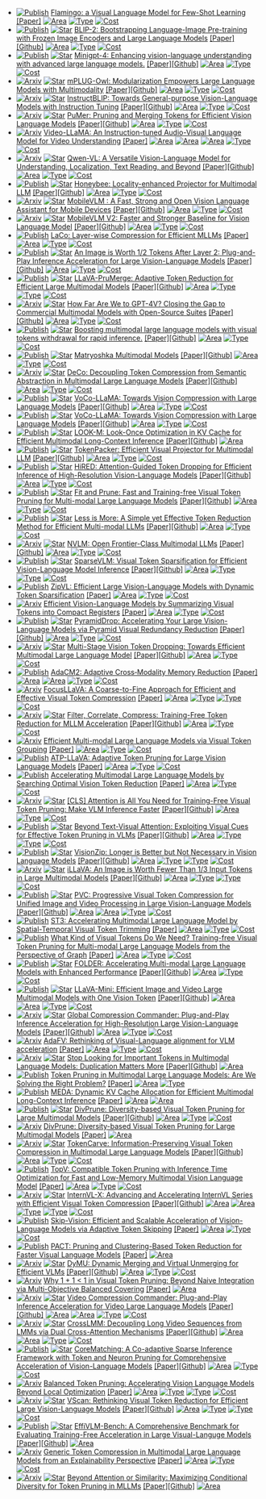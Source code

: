 *  [![Publish](https://img.shields.io/badge/NeurIPS-2022-blue)]() [Flamingo: a Visual Language Model for Few-Shot Learning](https://arxiv.org/abs/2204.14198)
[[Paper]](https://arxiv.org/abs/2204.14198) [![Area](https://img.shields.io/badge/Image_LLM-purple)]() [![Type](https://img.shields.io/badge/Query_Based-green)]() [![Cost](https://img.shields.io/badge/Need_Training-yellow)]()
*  [![Publish](https://img.shields.io/badge/ICML-2023-blue)]() [![Star](https://img.shields.io/github/stars/projects/blip2.svg?style=social&label=Star)](https://github.com/projects/blip2) [BLIP-2: Bootstrapping Language-Image Pre-training with Frozen Image Encoders and Large Language Models](https://arxiv.org/abs/2301.12597)
[[Paper]](https://arxiv.org/abs/2301.12597)[[Github]](https://github.com/salesforce/LAVIS/tree/main/projects/blip2) [![Area](https://img.shields.io/badge/Image_LLM-purple)]() [![Type](https://img.shields.io/badge/Query_Based-green)]() [![Cost](https://img.shields.io/badge/Need_Training-yellow)]()
*  [![Publish](https://img.shields.io/badge/ICLR-2024-blue)]() [![Star](https://img.shields.io/github/stars/Vision-CAIR/MiniGPT-4.svg?style=social&label=Star)](https://github.com/Vision-CAIR/MiniGPT-4) [Minigpt-4: Enhancing vision-language understanding with advanced large language models.](https://arxiv.org/abs/2304.10592)
[[Paper]](https://arxiv.org/abs/2304.10592)[[Github]](https://github.com/Vision-CAIR/MiniGPT-4) [![Area](https://img.shields.io/badge/Image_LLM-purple)]() [![Type](https://img.shields.io/badge/Query_Based-green)]() [![Cost](https://img.shields.io/badge/Need_Training-yellow)]()
*  [![Arxiv](https://img.shields.io/badge/arXiv-2023\.04-red)]() [![Star](https://img.shields.io/github/stars/X-PLUG/mPLUG-Owl.svg?style=social&label=Star)](https://github.com/X-PLUG/mPLUG-Owl) [mPLUG-Owl: Modularization Empowers Large Language Models with Multimodality](https://arxiv.org/abs/2304.14178)
[[Paper]](https://arxiv.org/abs/2304.14178)[[Github]](https://github.com/X-PLUG/mPLUG-Owl) [![Area](https://img.shields.io/badge/Image_LLM-purple)]() [![Type](https://img.shields.io/badge/Query_Based-green)]() [![Cost](https://img.shields.io/badge/Need_Training-yellow)]()
*  [![Arxiv](https://img.shields.io/badge/arXiv-2023\.05-red)]() [![Star](https://img.shields.io/github/stars/projects/instructblip.svg?style=social&label=Star)](https://github.com/projects/instructblip) [InstructBLIP: Towards General-purpose Vision-Language Models with Instruction Tuning](https://arxiv.org/abs/2305.06500)
[[Paper]](https://arxiv.org/abs/2305.06500)[[Github]](https://github.com/salesforce/LAVIS/tree/main/projects/instructblip) [![Area](https://img.shields.io/badge/Image_LLM-purple)]() [![Type](https://img.shields.io/badge/Query_Based-green)]() [![Cost](https://img.shields.io/badge/Need_Training-yellow)]()
*  [![Arxiv](https://img.shields.io/badge/arXiv-2023\.05-red)]() [![Star](https://img.shields.io/github/stars/csarron/PuMer.svg?style=social&label=Star)](https://github.com/csarron/PuMer) [PuMer: Pruning and Merging Tokens for Efficient Vision Language Models](https://arxiv.org/abs/2305.17530)
[[Paper]](https://arxiv.org/abs/2305.17530)[[Github]](https://github.com/csarron/PuMer) [![Area](https://img.shields.io/badge/Image_LLM-purple)]() [![Type](https://img.shields.io/badge/Similarity_based-green)]() [![Cost](https://img.shields.io/badge/Need_Training-yellow)]()
*  [![Arxiv](https://img.shields.io/badge/arXiv-2023\.06-red)]() [Video-LLaMA: An Instruction-tuned Audio-Visual Language Model for Video Understanding](https://arxiv.org/abs/2306.02858)
[[Paper]](https://arxiv.org/abs/2306.02858) [![Area](https://img.shields.io/badge/Audio_LLM-purple)]() [![Area](https://img.shields.io/badge/Image_LLM-purple)]() [![Area](https://img.shields.io/badge/Video_LLM-purple)]() [![Type](https://img.shields.io/badge/Query_Based-green)]() [![Cost](https://img.shields.io/badge/Need_Training-yellow)]()
*  [![Arxiv](https://img.shields.io/badge/arXiv-2023\.08-red)]() [![Star](https://img.shields.io/github/stars/QwenLM/Qwen-VL.svg?style=social&label=Star)](https://github.com/QwenLM/Qwen-VL) [Qwen-VL: A Versatile Vision-Language Model for Understanding, Localization, Text Reading, and Beyond](https://arxiv.org/abs/2308.12966)
[[Paper]](https://arxiv.org/abs/2308.12966)[[Github]](https://github.com/QwenLM/Qwen-VL) [![Area](https://img.shields.io/badge/Image_LLM-purple)]() [![Type](https://img.shields.io/badge/Query_Based-green)]() [![Cost](https://img.shields.io/badge/Need_Training-yellow)]()
*  [![Publish](https://img.shields.io/badge/CVPR-2024-blue)]() [![Star](https://img.shields.io/github/stars/khanrc/honeybee?tab=readme-ov-file.svg?style=social&label=Star)](https://github.com/khanrc/honeybee?tab=readme-ov-file) [Honeybee: Locality-enhanced Projector for Multimodal LLM](https://arxiv.org/abs/2312.06742)
[[Paper]](https://arxiv.org/abs/2312.06742)[[Github]](https://github.com/khanrc/honeybee?tab=readme-ov-file) [![Area](https://img.shields.io/badge/Image_LLM-purple)]() [![Type](https://img.shields.io/badge/Transformation_Based-green)]() [![Cost](https://img.shields.io/badge/Need_Training-yellow)]()
*  [![Arxiv](https://img.shields.io/badge/arXiv-2023\.12-red)]() [![Star](https://img.shields.io/github/stars/Meituan-AutoML/MobileVLM.svg?style=social&label=Star)](https://github.com/Meituan-AutoML/MobileVLM) [MobileVLM : A Fast, Strong and Open Vision Language Assistant for Mobile Devices](https://arxiv.org/abs/2312.16886)
[[Paper]](https://arxiv.org/abs/2312.16886)[[Github]](https://github.com/Meituan-AutoML/MobileVLM) [![Area](https://img.shields.io/badge/Image_LLM-purple)]() [![Type](https://img.shields.io/badge/Transformation_Based-green)]() [![Cost](https://img.shields.io/badge/Need_Training-yellow)]()
*  [![Arxiv](https://img.shields.io/badge/arXiv-2024\.02-red)]() [![Star](https://img.shields.io/github/stars/Meituan-AutoML/MobileVLM.svg?style=social&label=Star)](https://github.com/Meituan-AutoML/MobileVLM) [MobileVLM V2: Faster and Stronger Baseline for Vision Language Model](https://arxiv.org/abs/2402.03766)
[[Paper]](https://arxiv.org/abs/2402.03766)[[Github]](https://github.com/Meituan-AutoML/MobileVLM) [![Area](https://img.shields.io/badge/Image_LLM-purple)]() [![Type](https://img.shields.io/badge/Transformation_Based-green)]() [![Cost](https://img.shields.io/badge/Need_Training-yellow)]()
*  [![Publish](https://img.shields.io/badge/EMNLP_Findings-2024-blue)]() [LaCo: Layer-wise Compression for Efficient MLLMs](https://arxiv.org/abs/2402.11187)
[[Paper]](https://arxiv.org/abs/2402.11187) [![Area](https://img.shields.io/badge/Image_LLM-purple)]() [![Type](https://img.shields.io/badge/Transformation_Based-green)]() [![Cost](https://img.shields.io/badge/Need_Training-yellow)]()
*  [![Publish](https://img.shields.io/badge/ECCV_Oral-2024-blue)]() [![Star](https://img.shields.io/github/stars/pkunlp-icler/FastV.svg?style=social&label=Star)](https://github.com/pkunlp-icler/FastV) [An Image is Worth 1/2 Tokens After Layer 2: Plug-and-Play Inference Acceleration for Large Vision-Language Models](https://arxiv.org/abs/2403.06764)
[[Paper]](https://arxiv.org/abs/2403.06764)[[Github]](https://github.com/pkunlp-icler/FastV) [![Area](https://img.shields.io/badge/Image_LLM-purple)]() [![Type](https://img.shields.io/badge/Attention_Based-green)]() [![Cost](https://img.shields.io/badge/Training_free-yellow)]()
*  [![Publish](https://img.shields.io/badge/ICCV-2025-blue)]() [![Star](https://img.shields.io/github/stars/42Shawn/LLaVA-PruMerge.svg?style=social&label=Star)](https://github.com/42Shawn/LLaVA-PruMerge) [LLaVA-PruMerge: Adaptive Token Reduction for Efficient Large Multimodal Models](https://arxiv.org/abs/2403.15388)
[[Paper]](https://arxiv.org/abs/2403.15388)[[Github]](https://github.com/42Shawn/LLaVA-PruMerge) [![Area](https://img.shields.io/badge/Image_LLM-purple)]() [![Type](https://img.shields.io/badge/Attention_Based-green)]() [![Type](https://img.shields.io/badge/Transformation_Based-green)]() [![Cost](https://img.shields.io/badge/Training_free-yellow)]()
*  [![Arxiv](https://img.shields.io/badge/arXiv-2024\.04-red)]() [![Star](https://img.shields.io/github/stars/OpenGVLab/InternVL.svg?style=social&label=Star)](https://github.com/OpenGVLab/InternVL) [How Far Are We to GPT-4V? Closing the Gap to Commercial Multimodal Models with Open-Source Suites](https://arxiv.org/abs/2404.16821)
[[Paper]](https://arxiv.org/abs/2404.16821)[[Github]](https://github.com/OpenGVLab/InternVL) [![Area](https://img.shields.io/badge/Image_LLM-purple)]() [![Type](https://img.shields.io/badge/Transformation_Based-green)]() [![Cost](https://img.shields.io/badge/Need_Training-yellow)]()
*  [![Publish](https://img.shields.io/badge/AAAI_oral-2025-blue)]() [![Star](https://img.shields.io/github/stars/lzhxmu/VTW.svg?style=social&label=Star)](https://github.com/lzhxmu/VTW) [Boosting multimodal large language models with visual tokens withdrawal for rapid inference.](https://arxiv.org/abs/2405.05803)
[[Paper]](https://arxiv.org/abs/2405.05803)[[Github]](https://github.com/lzhxmu/VTW) [![Area](https://img.shields.io/badge/Image_LLM-purple)]() [![Type](https://img.shields.io/badge/Attention_Based-green)]() [![Cost](https://img.shields.io/badge/Training_free-yellow)]()
*  [![Publish](https://img.shields.io/badge/ICLR-2025-blue)]() [![Star](https://img.shields.io/github/stars/mu-cai/matryoshka-mm.svg?style=social&label=Star)](https://github.com/mu-cai/matryoshka-mm) [Matryoshka Multimodal Models](https://arxiv.org/abs/2405.17430)
[[Paper]](https://arxiv.org/abs/2405.17430)[[Github]](https://github.com/mu-cai/matryoshka-mm) [![Area](https://img.shields.io/badge/Image_LLM-purple)]() [![Type](https://img.shields.io/badge/Transformation_Based-green)]() [![Cost](https://img.shields.io/badge/Need_Training-yellow)]()
*  [![Arxiv](https://img.shields.io/badge/arXiv-2024\.05-red)]() [![Star](https://img.shields.io/github/stars/yaolinli/DeCo.svg?style=social&label=Star)](https://github.com/yaolinli/DeCo) [DeCo: Decoupling Token Compression from Semantic Abstraction in Multimodal Large Language Models](https://arxiv.org/abs/2405.20985)
[[Paper]](https://arxiv.org/abs/2405.20985)[[Github]](https://github.com/yaolinli/DeCo) [![Area](https://img.shields.io/badge/Image_LLM-purple)]() [![Type](https://img.shields.io/badge/Transformation_Based-green)]() [![Cost](https://img.shields.io/badge/Need_Training-yellow)]()
*  [![Publish](https://img.shields.io/badge/CVPR-2025-blue)]() [![Star](https://img.shields.io/github/stars/Yxxxb/VoCo-LLaMA.svg?style=social&label=Star)](https://github.com/Yxxxb/VoCo-LLaMA) [VoCo-LLaMA: Towards Vision Compression with Large Language Models](https://arxiv.org/abs/2406.12275v2)
[[Paper]](https://arxiv.org/abs/2406.12275v2)[[Github]](https://github.com/Yxxxb/VoCo-LLaMA) [![Area](https://img.shields.io/badge/Image_LLM-purple)]() [![Type](https://img.shields.io/badge/Query_Based-green)]() [![Cost](https://img.shields.io/badge/Need_Training-yellow)]()
*  [![Publish](https://img.shields.io/badge/CVPR-2025-blue)]() [![Star](https://img.shields.io/github/stars/Yxxxb/VoCo-LLaMA.svg?style=social&label=Star)](https://github.com/Yxxxb/VoCo-LLaMA) [VoCo-LLaMA: Towards Vision Compression with Large Language Models](https://arxiv.org/abs/2406.12275)
[[Paper]](https://arxiv.org/abs/2406.12275)[[Github]](https://github.com/Yxxxb/VoCo-LLaMA) [![Area](https://img.shields.io/badge/Image_LLM-purple)]() [![Type](https://img.shields.io/badge/Query_Based-green)]() [![Cost](https://img.shields.io/badge/Need_Training-yellow)]()
*  [![Publish](https://img.shields.io/badge/EMNLP_Findings-2024-blue)]() [![Star](https://img.shields.io/github/stars/SUSTechBruce/LOOK-M.svg?style=social&label=Star)](https://github.com/SUSTechBruce/LOOK-M) [LOOK-M: Look-Once Optimization in KV Cache for Efficient Multimodal Long-Context Inference](https://arxiv.org/abs/2406.18139)
[[Paper]](https://arxiv.org/abs/2406.18139)[[Github]](https://github.com/SUSTechBruce/LOOK-M) [![Area](https://img.shields.io/badge/Image_LLM-purple)]()
*  [![Publish](https://img.shields.io/badge/IJCV-2025-blue)]() [![Star](https://img.shields.io/github/stars/CircleRadon/TokenPacker.svg?style=social&label=Star)](https://github.com/CircleRadon/TokenPacker) [TokenPacker: Efficient Visual Projector for Multimodal LLM](https://arxiv.org/abs/2407.02392)
[[Paper]](https://arxiv.org/abs/2407.02392)[[Github]](https://github.com/CircleRadon/TokenPacker) [![Area](https://img.shields.io/badge/Image_LLM-purple)]() [![Type](https://img.shields.io/badge/Query_Based-green)]() [![Cost](https://img.shields.io/badge/Need_Training-yellow)]()
*  [![Publish](https://img.shields.io/badge/AAAI-2025-blue)]() [![Star](https://img.shields.io/github/stars/hasanar1f/HiRED.svg?style=social&label=Star)](https://github.com/hasanar1f/HiRED) [HiRED: Attention-Guided Token Dropping for Efficient Inference of High-Resolution Vision-Language Models](https://arxiv.org/abs/2408.10945)
[[Paper]](https://arxiv.org/abs/2408.10945)[[Github]](https://github.com/hasanar1f/HiRED) [![Area](https://img.shields.io/badge/Image_LLM-purple)]() [![Type](https://img.shields.io/badge/Transformation_Based-green)]() [![Cost](https://img.shields.io/badge/Training_free-yellow)]()
*  [![Publish](https://img.shields.io/badge/AAAI-2025-blue)]() [![Star](https://img.shields.io/github/stars/ywh187/FitPrune.svg?style=social&label=Star)](https://github.com/ywh187/FitPrune) [Fit and Prune: Fast and Training-free Visual Token Pruning for Multi-modal Large Language Models](https://arxiv.org/abs/2409.10197)
[[Paper]](https://arxiv.org/abs/2409.10197)[[Github]](https://github.com/ywh187/FitPrune) [![Area](https://img.shields.io/badge/Image_LLM-purple)]() [![Type](https://img.shields.io/badge/Attention_Based-green)]() [![Cost](https://img.shields.io/badge/Training_free-yellow)]()
*  [![Publish](https://img.shields.io/badge/COLING-2025-blue)]() [![Star](https://img.shields.io/github/stars/TRIM/.svg?style=social&label=Star)](https://github.com/TRIM/) [Less is More: A Simple yet Effective Token Reduction Method for Efficient Multi-modal LLMs](https://arxiv.org/abs/2409.10994)
[[Paper]](https://arxiv.org/abs/2409.10994)[[Github]](https://github.com/FreedomIntelligence/TRIM/) [![Area](https://img.shields.io/badge/Image_LLM-purple)]() [![Type](https://img.shields.io/badge/Similarity_based-green)]() [![Cost](https://img.shields.io/badge/Training_free-yellow)]()
*  [![Arxiv](https://img.shields.io/badge/arXiv-2024\.09-red)]() [![Star](https://img.shields.io/github/stars/multimodal/nvlm.svg?style=social&label=Star)](https://github.com/multimodal/nvlm) [NVLM: Open Frontier-Class Multimodal LLMs](https://arxiv.org/abs/2409.11402)
[[Paper]](https://arxiv.org/abs/2409.11402)[[Github]](https://github.com/NVIDIA/Megatron-LM/tree/NVLM-1.0/examples/multimodal/nvlm) [![Area](https://img.shields.io/badge/Image_LLM-purple)]() [![Type](https://img.shields.io/badge/Transformation_Based-green)]() [![Cost](https://img.shields.io/badge/Need_Training-yellow)]()
*  [![Publish](https://img.shields.io/badge/ICML-2025-blue)]() [![Star](https://img.shields.io/github/stars/Gumpest/SparseVLMs.svg?style=social&label=Star)](https://github.com/Gumpest/SparseVLMs) [SparseVLM: Visual Token Sparsification for Efficient Vision-Language Model Inference](https://arxiv.org/abs/2410.04417)
[[Paper]](https://arxiv.org/abs/2410.04417)[[Github]](https://github.com/Gumpest/SparseVLMs) [![Area](https://img.shields.io/badge/Image_LLM-purple)]() [![Type](https://img.shields.io/badge/Attention_Based-green)]() [![Type](https://img.shields.io/badge/Query_Based-green)]() [![Cost](https://img.shields.io/badge/Training_free-yellow)]()
*  [![Publish](https://img.shields.io/badge/ICCV-2025-blue)]() [ZipVL: Efficient Large Vision-Language Models with Dynamic Token Sparsification](https://arxiv.org/abs/2410.08584)
[[Paper]](https://arxiv.org/abs/2410.08584) [![Area](https://img.shields.io/badge/Image_LLM-purple)]() [![Type](https://img.shields.io/badge/Attention_Based-green)]() [![Cost](https://img.shields.io/badge/Training_free-yellow)]()
*  [![Arxiv](https://img.shields.io/badge/arXiv-2024\.10-red)]() [Efficient Vision-Language Models by Summarizing Visual Tokens into Compact Registers](https://arxiv.org/abs/2410.14072v1)
[[Paper]](https://arxiv.org/abs/2410.14072v1) [![Area](https://img.shields.io/badge/Image_LLM-purple)]() [![Type](https://img.shields.io/badge/Query_Based-green)]() [![Cost](https://img.shields.io/badge/Need_Training-yellow)]()
*  [![Publish](https://img.shields.io/badge/CVPR-2025-blue)]() [![Star](https://img.shields.io/github/stars/Cooperx521/PyramidDrop.svg?style=social&label=Star)](https://github.com/Cooperx521/PyramidDrop) [PyramidDrop: Accelerating Your Large Vision-Language Models via Pyramid Visual Redundancy Reduction](https://arxiv.org/abs/2410.17247)
[[Paper]](https://arxiv.org/abs/2410.17247)[[Github]](https://github.com/Cooperx521/PyramidDrop) [![Area](https://img.shields.io/badge/Image_LLM-purple)]() [![Type](https://img.shields.io/badge/Attention_Based-green)]() [![Cost](https://img.shields.io/badge/Need_Training,_Training_free-yellow)]()
*  [![Arxiv](https://img.shields.io/badge/arXiv-2024\.11-red)]() [![Star](https://img.shields.io/github/stars/liuting20/MustDrop.svg?style=social&label=Star)](https://github.com/liuting20/MustDrop) [Multi-Stage Vision Token Dropping: Towards Efficient Multimodal Large Language Model](https://arxiv.org/abs/2411.10803)
[[Paper]](https://arxiv.org/abs/2411.10803)[[Github]](https://github.com/liuting20/MustDrop) [![Area](https://img.shields.io/badge/Image_LLM-purple)]() [![Type](https://img.shields.io/badge/Attention_Based-green)]() [![Cost](https://img.shields.io/badge/Training_free-yellow)]()
*  [![Publish](https://img.shields.io/badge/CVPR_Highlight-2025-blue)]() [AdaCM2: Adaptive Cross‑Modality Memory Reduction](https://arxiv.org/abs/2411.12593)
[[Paper]](https://arxiv.org/abs/2411.12593) [![Area](https://img.shields.io/badge/Image_LLM-purple)]() [![Area](https://img.shields.io/badge/Video_LLM-purple)]() [![Type](https://img.shields.io/badge/Query_Based-green)]() [![Cost](https://img.shields.io/badge/Need_Training-yellow)]()
*  [![Arxiv](https://img.shields.io/badge/arXiv-2024\.11-red)]() [FocusLLaVA: A Coarse-to-Fine Approach for Efficient and Effective Visual Token Compression](https://arxiv.org/abs/2411.14228)
[[Paper]](https://arxiv.org/abs/2411.14228) [![Area](https://img.shields.io/badge/Image_LLM-purple)]() [![Type](https://img.shields.io/badge/Attention_Based-green)]() [![Type](https://img.shields.io/badge/Transformation_Based-green)]() [![Cost](https://img.shields.io/badge/Need_Training-yellow)]()
*  [![Arxiv](https://img.shields.io/badge/arXiv-2024\.11-red)]() [![Star](https://img.shields.io/github/stars/kawhiiiileo/FiCoCo.svg?style=social&label=Star)](https://github.com/kawhiiiileo/FiCoCo) [Filter, Correlate, Compress: Training-Free Token Reduction for MLLM Acceleration](https://arxiv.org/abs/2411.17686v3)
[[Paper]](https://arxiv.org/abs/2411.17686v3)[[Github]](https://github.com/kawhiiiileo/FiCoCo) [![Area](https://img.shields.io/badge/Image_LLM-purple)]() [![Type](https://img.shields.io/badge/Attention_Based-green)]() [![Cost](https://img.shields.io/badge/Training_free-yellow)]()
*  [![Arxiv](https://img.shields.io/badge/arXiv-2024\.11-red)]() [Efficient Multi-modal Large Language Models via Visual Token Grouping](https://arxiv.org/abs/2411.17773v1)
[[Paper]](https://arxiv.org/abs/2411.17773v1) [![Area](https://img.shields.io/badge/Image_LLM-purple)]() [![Type](https://img.shields.io/badge/Query_Based-green)]() [![Cost](https://img.shields.io/badge/Need_Training-yellow)]()
*  [![Publish](https://img.shields.io/badge/CVPR-2025-blue)]() [ATP-LLaVA: Adaptive Token Pruning for Large Vision Language Models](https://arxiv.org/abs/2412.00447)
[[Paper]](https://arxiv.org/abs/2412.00447) [![Area](https://img.shields.io/badge/Image_LLM-purple)]() [![Type](https://img.shields.io/badge/Attention_Based-green)]() [![Cost](https://img.shields.io/badge/Need_Training-yellow)]()
*  [![Publish](https://img.shields.io/badge/CVPR-2025-blue)]() [Accelerating Multimodal Large Language Models by Searching Optimal Vision Token Reduction](https://arxiv.org/abs/2412.00556)
[[Paper]](https://arxiv.org/abs/2412.00556) [![Area](https://img.shields.io/badge/Image_LLM-purple)]() [![Type](https://img.shields.io/badge/Attention_Based-green)]() [![Cost](https://img.shields.io/badge/Training_free-yellow)]()
*  [![Arxiv](https://img.shields.io/badge/arXiv-2024\.12-red)]() [![Star](https://img.shields.io/github/stars/Theia-4869/FasterVLM.svg?style=social&label=Star)](https://github.com/Theia-4869/FasterVLM) [[CLS] Attention is All You Need for Training-Free Visual Token Pruning: Make VLM Inference Faster](https://arxiv.org/abs/2412.01818)
[[Paper]](https://arxiv.org/abs/2412.01818)[[Github]](https://github.com/Theia-4869/FasterVLM) [![Area](https://img.shields.io/badge/Image_LLM-purple)]() [![Type](https://img.shields.io/badge/Attention_Based-green)]() [![Cost](https://img.shields.io/badge/Training_free-yellow)]()
*  [![Publish](https://img.shields.io/badge/ICCV-2025-blue)]() [![Star](https://img.shields.io/github/stars/Theia-4869/VisPruner.svg?style=social&label=Star)](https://github.com/Theia-4869/VisPruner) [Beyond Text-Visual Attention: Exploiting Visual Cues for Effective Token Pruning in VLMs](https://arxiv.org/abs/2412.01818)
[[Paper]](https://arxiv.org/abs/2412.01818)[[Github]](https://github.com/Theia-4869/VisPruner) [![Area](https://img.shields.io/badge/Image_LLM-purple)]() [![Type](https://img.shields.io/badge/Attention_Based-green)]() [![Type](https://img.shields.io/badge/Similarity_based-green)]() [![Cost](https://img.shields.io/badge/Training_free-yellow)]()
*  [![Publish](https://img.shields.io/badge/CVPR-2025-blue)]() [![Star](https://img.shields.io/github/stars/dvlab-research/VisionZip.svg?style=social&label=Star)](https://github.com/dvlab-research/VisionZip) [VisionZip: Longer is Better but Not Necessary in Vision Language Models](https://arxiv.org/abs/2412.04467)
[[Paper]](https://arxiv.org/abs/2412.04467)[[Github]](https://github.com/dvlab-research/VisionZip) [![Area](https://img.shields.io/badge/Image_LLM-purple)]() [![Type](https://img.shields.io/badge/Attention_Based-green)]() [![Type](https://img.shields.io/badge/Similarity_based-green)]() [![Cost](https://img.shields.io/badge/Training_free-yellow)]()
*  [![Arxiv](https://img.shields.io/badge/arXiv-2024\.12-red)]() [![Star](https://img.shields.io/github/stars/hulianyuyy/iLLaVA.svg?style=social&label=Star)](https://github.com/hulianyuyy/iLLaVA) [iLLaVA: An Image is Worth Fewer Than 1/3 Input Tokens in Large Multimodal Models](https://arxiv.org/abs/2412.06263)
[[Paper]](https://arxiv.org/abs/2412.06263)[[Github]](https://github.com/hulianyuyy/iLLaVA) [![Area](https://img.shields.io/badge/Image_LLM-purple)]() [![Type](https://img.shields.io/badge/Attention_Based-green)]() [![Type](https://img.shields.io/badge/Similarity_based-green)]() [![Cost](https://img.shields.io/badge/Training_free-yellow)]()
*  [![Publish](https://img.shields.io/badge/CVPR-2025-blue)]() [![Star](https://img.shields.io/github/stars/OpenGVLab/PVC.svg?style=social&label=Star)](https://github.com/OpenGVLab/PVC) [PVC: Progressive Visual Token Compression for Unified Image and Video Processing in Large Vision-Language Models](https://arxiv.org/abs/2412.09613)
[[Paper]](https://arxiv.org/abs/2412.09613)[[Github]](https://github.com/OpenGVLab/PVC) [![Area](https://img.shields.io/badge/Image_LLM-purple)]() [![Area](https://img.shields.io/badge/Video_LLM-purple)]() [![Type](https://img.shields.io/badge/Transformation_Based-green)]() [![Cost](https://img.shields.io/badge/Need_Training-yellow)]()
*  [![Publish](https://img.shields.io/badge/AAAI-2025-blue)]() [ST3: Accelerating Multimodal Large Language Model by Spatial-Temporal Visual Token Trimming](https://arxiv.org/abs/2412.20105)
[[Paper]](https://arxiv.org/abs/2412.20105) [![Area](https://img.shields.io/badge/Image_LLM-purple)]() [![Type](https://img.shields.io/badge/Attention_Based-green)]() [![Cost](https://img.shields.io/badge/Training_free-yellow)]()
*  [![Publish](https://img.shields.io/badge/AAAI-2025-blue)]() [What Kind of Visual Tokens Do We Need? Training-free Visual Token Pruning for Multi-modal Large Language Models from the Perspective of Graph](https://arxiv.org/abs/2501.02268)
[[Paper]](https://arxiv.org/abs/2501.02268) [![Area](https://img.shields.io/badge/Image_LLM-purple)]() [![Type](https://img.shields.io/badge/Similarity_based-green)]() [![Cost](https://img.shields.io/badge/Training_free-yellow)]()
*  [![Publish](https://img.shields.io/badge/ICCV-2025-blue)]() [![Star](https://img.shields.io/github/stars/anakin-skywalker-Joseph/Folder.svg?style=social&label=Star)](https://github.com/anakin-skywalker-Joseph/Folder) [FOLDER: Accelerating Multi-modal Large Language Models with Enhanced Performance](https://arxiv.org/abs/2501.02430)
[[Paper]](https://arxiv.org/abs/2501.02430)[[Github]](https://github.com/anakin-skywalker-Joseph/Folder) [![Area](https://img.shields.io/badge/Image_LLM-purple)]() [![Type](https://img.shields.io/badge/Attention_Based-green)]() [![Cost](https://img.shields.io/badge/Training_free-yellow)]()
*  [![Publish](https://img.shields.io/badge/ICLR-2025-blue)]() [![Star](https://img.shields.io/github/stars/ictnlp/LLaVA-Mini.svg?style=social&label=Star)](https://github.com/ictnlp/LLaVA-Mini) [LLaVA-Mini: Efficient Image and Video Large Multimodal Models with One Vision Token](https://arxiv.org/abs/2501.03895)
[[Paper]](https://arxiv.org/abs/2501.03895)[[Github]](https://github.com/ictnlp/LLaVA-Mini) [![Area](https://img.shields.io/badge/Image_LLM-purple)]() [![Area](https://img.shields.io/badge/Video_LLM-purple)]() [![Type](https://img.shields.io/badge/Query_Based-green)]() [![Cost](https://img.shields.io/badge/Need_Training-yellow)]()
*  [![Arxiv](https://img.shields.io/badge/arXiv-2025\.01-red)]() [![Star](https://img.shields.io/github/stars/xuyang-liu16/GlobalCom2.svg?style=social&label=Star)](https://github.com/xuyang-liu16/GlobalCom2) [Global Compression Commander: Plug-and-Play Inference Acceleration for High-Resolution Large Vision-Language Models](https://arxiv.org/abs/2501.05179)
[[Paper]](https://arxiv.org/abs/2501.05179)[[Github]](https://github.com/xuyang-liu16/GlobalCom2) [![Area](https://img.shields.io/badge/Image_LLM-purple)]() [![Type](https://img.shields.io/badge/Attention_Based-green)]() [![Cost](https://img.shields.io/badge/Training_free-yellow)]()
*  [![Arxiv](https://img.shields.io/badge/arXiv-2025\.01-red)]() [AdaFV: Rethinking of Visual-Language alignment for VLM acceleration](https://arxiv.org/abs/2501.09532)
[[Paper]](https://arxiv.org/abs/2501.09532) [![Area](https://img.shields.io/badge/Image_LLM-purple)]() [![Type](https://img.shields.io/badge/Query_Based-green)]() [![Cost](https://img.shields.io/badge/Training_free-yellow)]()
*  [![Arxiv](https://img.shields.io/badge/arXiv-2025\.02-red)]() [![Star](https://img.shields.io/github/stars/ZichenWen1/DART.svg?style=social&label=Star)](https://github.com/ZichenWen1/DART) [Stop Looking for Important Tokens in Multimodal Language Models: Duplication Matters More](https://arxiv.org/abs/2502.11494)
[[Paper]](https://arxiv.org/abs/2502.11494)[[Github]](https://github.com/ZichenWen1/DART) [![Area](https://img.shields.io/badge/Image_LLM-purple)]()
*  [![Publish](https://img.shields.io/badge/ACL_Findings-2025-blue)]() [Token Pruning in Multimodal Large Language Models: Are We Solving the Right Problem?](https://arxiv.org/abs/2502.11501)
[[Paper]](https://arxiv.org/abs/2502.11501) [![Area](https://img.shields.io/badge/Image_LLM-purple)]() [![Type](https://img.shields.io/badge/Attention_Based-green)]()
*  [![Publish](https://img.shields.io/badge/NAACL-2025-blue)]() [MEDA: Dynamic KV Cache Allocation for Efficient
Multimodal Long-Context Inference](https://arxiv.org/abs/2502.17599)
[[Paper]](https://arxiv.org/abs/2502.17599) [![Area](https://img.shields.io/badge/Image_LLM-purple)]() [![Area](https://img.shields.io/badge/Video_LLM-purple)]()
*  [![Publish](https://img.shields.io/badge/CVPR-2025-blue)]() [![Star](https://img.shields.io/github/stars/vbdi/divprune.svg?style=social&label=Star)](https://github.com/vbdi/divprune) [DivPrune: Diversity-based Visual Token Pruning for Large Multimodal Models](https://arxiv.org/abs/2503.02175)
[[Paper]](https://arxiv.org/abs/2503.02175)[[Github]](https://github.com/vbdi/divprune) [![Area](https://img.shields.io/badge/Image_LLM-purple)]() [![Type](https://img.shields.io/badge/Similarity_based-green)]() [![Cost](https://img.shields.io/badge/Training_free-yellow)]()
*  [![Arxiv](https://img.shields.io/badge/arXiv-2025\.03-red)]() [DivPrune: Diversity-based Visual Token Pruning for Large Multimodal Models](https://arxiv.org/pdf/2503.02175)
[[Paper]](https://arxiv.org/pdf/2503.02175) [![Area](https://img.shields.io/badge/Image_LLM-purple)]()
*  [![Arxiv](https://img.shields.io/badge/arXiv-2025\.03-red)]() [![Star](https://img.shields.io/github/stars/ShawnTan86/TokenCarve.svg?style=social&label=Star)](https://github.com/ShawnTan86/TokenCarve) [TokenCarve: Information-Preserving Visual Token Compression in Multimodal Large Language Models](https://arxiv.org/abs/2503.10501)
[[Paper]](https://arxiv.org/abs/2503.10501)[[Github]](https://github.com/ShawnTan86/TokenCarve) [![Area](https://img.shields.io/badge/Image_LLM-purple)]() [![Type](https://img.shields.io/badge/Attention_Based-green)]() [![Cost](https://img.shields.io/badge/Training_free-yellow)]()
*  [![Publish](https://img.shields.io/badge/CVPR-2025-blue)]() [TopV: Compatible Token Pruning with Inference Time Optimization for Fast and Low-Memory Multimodal Vision Language Model](https://arxiv.org/abs/2503.18278)
[[Paper]](https://arxiv.org/abs/2503.18278) [![Area](https://img.shields.io/badge/Image_LLM-purple)]() [![Type](https://img.shields.io/badge/Similarity_based-green)]() [![Cost](https://img.shields.io/badge/Training_free-yellow)]()
*  [![Arxiv](https://img.shields.io/badge/arXiv-2025\.03-red)]() [![Star](https://img.shields.io/github/stars/ludc506/InternVL-X.svg?style=social&label=Star)](https://github.com/ludc506/InternVL-X) [InternVL-X: Advancing and Accelerating InternVL Series with Efficient Visual Token Compression](https://arxiv.org/abs/2503.21307)
[[Paper]](https://arxiv.org/abs/2503.21307)[[Github]](https://github.com/ludc506/InternVL-X) [![Area](https://img.shields.io/badge/Image_LLM-purple)]() [![Area](https://img.shields.io/badge/Video_LLM-purple)]() [![Type](https://img.shields.io/badge/Query_Based-green)]() [![Type](https://img.shields.io/badge/Transformation_Based-green)]() [![Cost](https://img.shields.io/badge/Need_Training-yellow)]()
*  [![Publish](https://img.shields.io/badge/ICCV-2025-blue)]() [Skip-Vision: Efficient and Scalable Acceleration of Vision-Language Models via Adaptive Token Skipping](https://arxiv.org/abs/2503.21817)
[[Paper]](https://arxiv.org/abs/2503.21817) [![Area](https://img.shields.io/badge/Image_LLM-purple)]() [![Type](https://img.shields.io/badge/Similarity_based-green)]() [![Cost](https://img.shields.io/badge/Need_Training-yellow)]()
*  [![Publish](https://img.shields.io/badge/CVPR-2025-blue)]() [PACT: Pruning and Clustering-Based Token Reduction for Faster Visual
Language Models](https://arxiv.org/pdf/2504.08966)
[[Paper]](https://arxiv.org/pdf/2504.08966) [![Area](https://img.shields.io/badge/Image_LLM-purple)]()
*  [![Arxiv](https://img.shields.io/badge/arXiv-2025\.04-red)]() [![Star](https://img.shields.io/github/stars/MikeWangWZHL/dymu.svg?style=social&label=Star)](https://github.com/MikeWangWZHL/dymu) [DyMU: Dynamic Merging and Virtual Unmerging for Efficient VLMs](https://arxiv.org/abs/2504.17040)
[[Paper]](https://arxiv.org/abs/2504.17040)[[Github]](https://github.com/MikeWangWZHL/dymu) [![Area](https://img.shields.io/badge/Image_LLM-purple)]() [![Type](https://img.shields.io/badge/Similarity_based-green)]() [![Cost](https://img.shields.io/badge/Training_free-yellow)]()
*  [![Arxiv](https://img.shields.io/badge/arXiv-2025\.05-red)]() [Why 1 + 1 < 1 in Visual Token Pruning: Beyond Naive Integration via Multi-Objective Balanced Covering](https://arxiv.org/abs/2505.10118)
[[Paper]](https://arxiv.org/abs/2505.10118) [![Area](https://img.shields.io/badge/Image_LLM-purple)]()
*  [![Arxiv](https://img.shields.io/badge/arXiv-2025\.05-red)]() [![Star](https://img.shields.io/github/stars/xuyang-liu16/VidCom2.svg?style=social&label=Star)](https://github.com/xuyang-liu16/VidCom2) [Video Compression Commander: Plug-and-Play Inference Acceleration for Video Large Language Models](https://arxiv.org/abs/2505.14454)
[[Paper]](https://arxiv.org/abs/2505.14454)[[Github]](https://github.com/xuyang-liu16/VidCom2) [![Area](https://img.shields.io/badge/Image_LLM-purple)]() [![Area](https://img.shields.io/badge/Video_LLM-purple)]() [![Type](https://img.shields.io/badge/Similarity_based-green)]() [![Cost](https://img.shields.io/badge/Training_free-yellow)]()
*  [![Arxiv](https://img.shields.io/badge/arXiv-2025\.05-red)]() [![Star](https://img.shields.io/github/stars/shilinyan99/CrossLMM.svg?style=social&label=Star)](https://github.com/shilinyan99/CrossLMM) [CrossLMM: Decoupling Long Video Sequences from
LMMs via Dual Cross-Attention Mechanisms](https://arxiv.org/abs/2505.17020)
[[Paper]](https://arxiv.org/abs/2505.17020)[[Github]](https://github.com/shilinyan99/CrossLMM) [![Area](https://img.shields.io/badge/Image_LLM-purple)]() [![Area](https://img.shields.io/badge/Video_LLM-purple)]() [![Type](https://img.shields.io/badge/Transformation_Based-green)]() [![Cost](https://img.shields.io/badge/Need_Training-yellow)]()
*  [![Publish](https://img.shields.io/badge/ICML-2025-blue)]() [![Star](https://img.shields.io/github/stars/wangqinsi1/2025-ICML-CoreMatching.svg?style=social&label=Star)](https://github.com/wangqinsi1/2025-ICML-CoreMatching) [CoreMatching: A Co-adaptive Sparse Inference Framework with Token and Neuron Pruning for Comprehensive Acceleration of Vision-Language Models](https://arxiv.org/abs/2505.19235)
[[Paper]](https://arxiv.org/abs/2505.19235)[[Github]](https://github.com/wangqinsi1/2025-ICML-CoreMatching) [![Area](https://img.shields.io/badge/Image_LLM-purple)]() [![Type](https://img.shields.io/badge/Attention_Based-green)]() [![Cost](https://img.shields.io/badge/Training_free-yellow)]()
*  [![Arxiv](https://img.shields.io/badge/arXiv-2025\.05-red)]() [Balanced Token Pruning: Accelerating Vision Language Models Beyond Local Optimization](https://arxiv.org/abs/2505.22038)
[[Paper]](https://arxiv.org/abs/2505.22038) [![Area](https://img.shields.io/badge/Image_LLM-purple)]() [![Type](https://img.shields.io/badge/Attention_Based-green)]() [![Type](https://img.shields.io/badge/Similarity_based-green)]() [![Cost](https://img.shields.io/badge/Training_free-yellow)]()
*  [![Arxiv](https://img.shields.io/badge/arXiv-2025\.05-red)]() [![Star](https://img.shields.io/github/stars/main/VScan.svg?style=social&label=Star)](https://github.com/main/VScan) [VScan: Rethinking Visual Token Reduction for Efficient Large Vision-Language Models](https://arxiv.org/abs/2505.22654)
[[Paper]](https://arxiv.org/abs/2505.22654)[[Github]](https://github.com/Tencent/SelfEvolvingAgent/tree/main/VScan) [![Area](https://img.shields.io/badge/Image_LLM-purple)]() [![Type](https://img.shields.io/badge/Attention_Based-green)]() [![Type](https://img.shields.io/badge/Similarity_based-green)]() [![Cost](https://img.shields.io/badge/Training_free-yellow)]()
*  [![Publish](https://img.shields.io/badge/ACL-2025-blue)]() [![Star](https://img.shields.io/github/stars/EffiVLM-Bench/EffiVLM-Bench.svg?style=social&label=Star)](https://github.com/EffiVLM-Bench/EffiVLM-Bench) [EffiVLM-Bench: A Comprehensive Benchmark for Evaluating Training-Free Acceleration in Large Visual-Languge Models](https://arxiv.org/abs/2506.00479)
[[Paper]](https://arxiv.org/abs/2506.00479)[[Github]](https://github.com/EffiVLM-Bench/EffiVLM-Bench) [![Area](https://img.shields.io/badge/Image_LLM-purple)]()
*  [![Arxiv](https://img.shields.io/badge/arXiv-2025\.06-red)]() [Generic Token Compression in Multimodal Large Language Models from an Explainability Perspective](https://arxiv.org/abs/2506.01097v1)
[[Paper]](https://arxiv.org/abs/2506.01097v1) [![Area](https://img.shields.io/badge/Image_LLM-purple)]() [![Type](https://img.shields.io/badge/Similarity_based-green)]() [![Cost](https://img.shields.io/badge/Need_Training-yellow)]()
*  [![Arxiv](https://img.shields.io/badge/arXiv-2025\.06-red)]() [![Star](https://img.shields.io/github/stars/Theia-4869/CDPruner.svg?style=social&label=Star)](https://github.com/Theia-4869/CDPruner) [Beyond Attention or Similarity: Maximizing Conditional Diversity for Token Pruning in MLLMs](https://arxiv.org/abs/2506.10967)
[[Paper]](https://arxiv.org/abs/2506.10967)[[Github]](https://github.com/Theia-4869/CDPruner) [![Area](https://img.shields.io/badge/Image_LLM-purple)]()
